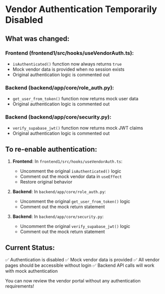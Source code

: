# Vendor Authentication Temporarily Disabled

## What was changed:

### Frontend (frontend1/src/hooks/useVendorAuth.ts):
- `isAuthenticated()` function now always returns `true`
- Mock vendor data is provided when no session exists
- Original authentication logic is commented out

### Backend (backend/app/core/role_auth.py):
- `get_user_from_token()` function now returns mock user data
- Original authentication logic is commented out

### Backend (backend/app/core/security.py):
- `verify_supabase_jwt()` function now returns mock JWT claims
- Original authentication logic is commented out

## To re-enable authentication:

1. **Frontend**: In `frontend1/src/hooks/useVendorAuth.ts`:
   - Uncomment the original `isAuthenticated()` logic
   - Comment out the mock vendor data in `useEffect`
   - Restore original behavior

2. **Backend**: In `backend/app/core/role_auth.py`:
   - Uncomment the original `get_user_from_token()` logic
   - Comment out the mock return statement

3. **Backend**: In `backend/app/core/security.py`:
   - Uncomment the original `verify_supabase_jwt()` logic
   - Comment out the mock return statement

## Current Status:
✅ Authentication is disabled
✅ Mock vendor data is provided
✅ All vendor pages should be accessible without login
✅ Backend API calls will work with mock authentication

You can now review the vendor portal without any authentication requirements!







